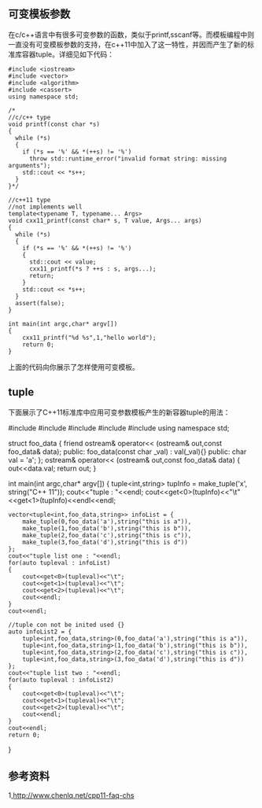 ## 可变模板参数 ##

  在c/c++语言中有很多可变参数的函数，类似于printf,sscanf等。而模板编程中则一直没有可变模板参数的支持，在c++11中加入了这一特性，并因而产生了新的标准库容器tuple。详细见如下代码：
  
    #include <iostream>
    #include <vector>
    #include <algorithm>
    #include <cassert>
    using namespace std;

    /*
    //c/c++ type
    void printf(const char *s)
    {
      while (*s)
      {
        if (*s == '%' && *(++s) != '%')
          throw std::runtime_error("invalid format string: missing arguments");
        std::cout << *s++;
      }
    }*/
 
    //c++11 type
    //not implements well
    template<typename T, typename... Args>
    void cxx11_printf(const char* s, T value, Args... args)
    {
      while (*s)
      {
        if (*s == '%' && *(++s) != '%')
        {
          std::cout << value;
          cxx11_printf(*s ? ++s : s, args...);
          return;
        }
        std::cout << *s++;
      }
      assert(false);
    }

    int main(int argc,char* argv[])
    {	
	    cxx11_printf("%d %s",1,"hello world");
	    return 0;
    }
    
  上面的代码向你展示了怎样使用可变模板。

## tuple ##

  下面展示了C++11标准库中应用可变参数模板产生的新容器tuple的用法：
  
  #include <iostream>
  #include <algorithm>
  #include <vector>
  #include <tuple>
  #include <string>
  using namespace std;
  
  struct foo_data
  {
  	friend ostream& operator<< (ostream& out,const foo_data& data);
  public:
  	foo_data(const char _val) : val(_val){}
  public:
  	char val = 'a';
  };
  ostream& operator<< (ostream& out,const foo_data& data)
  {
  	out<<data.val;
  	return out;
  }
  
  
  int main(int argc,char* argv[])
  {
  	tuple<int,string> tupInfo = make_tuple('x', string("C++ 11"));
  	cout<<"tuple : "<<endl;
  	cout<<get<0>(tupInfo)<<"\t"<<get<1>(tupInfo)<<endl<<endl;
  	
  	vector<tuple<int,foo_data,string>> infoList = {
  		make_tuple(0,foo_data('a'),string("this is a")),
  		make_tuple(1,foo_data('b'),string("this is b")),
  		make_tuple(2,foo_data('c'),string("this is c")),
  		make_tuple(3,foo_data('d'),string("this is d"))
  	};
  	cout<<"tuple list one : "<<endl;
  	for(auto tupleval : infoList)
  	{
  		cout<<get<0>(tupleval)<<"\t";
  		cout<<get<1>(tupleval)<<"\t";
  		cout<<get<2>(tupleval)<<"\t";
  		cout<<endl;
  	}
  	cout<<endl;
  	
  	//tuple con not be inited used {}
  	auto infoList2 = {
  		tuple<int,foo_data,string>(0,foo_data('a'),string("this is a")),
  		tuple<int,foo_data,string>(1,foo_data('b'),string("this is b")),
  		tuple<int,foo_data,string>(2,foo_data('c'),string("this is c")),
  		tuple<int,foo_data,string>(3,foo_data('d'),string("this is d"))
  	};
  	cout<<"tuple list two : "<<endl;
  	for(auto tupleval : infoList2)
  	{
  		cout<<get<0>(tupleval)<<"\t";
  		cout<<get<1>(tupleval)<<"\t";
  		cout<<get<2>(tupleval)<<"\t";
  		cout<<endl;
  	}
  	cout<<endl;
  	return 0;
  }
  
## 参考资料 ##
1,http://www.chenlq.net/cpp11-faq-chs
